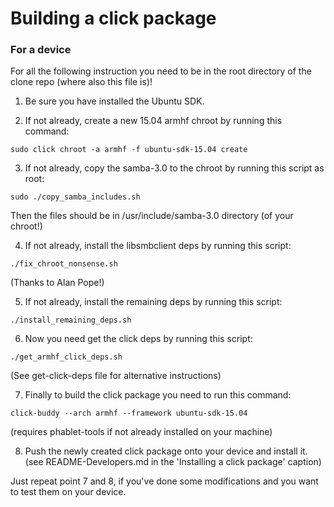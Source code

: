 Building a click package
========================

### For a device

For all the following instruction you need to be in the root directory of the clone repo (where also this file is)!


1. Be sure you have installed the Ubuntu SDK.

2. If not already, create a new 15.04 armhf chroot by running this command:
```
sudo click chroot -a armhf -f ubuntu-sdk-15.04 create
```

3. If not already, copy the samba-3.0 to the chroot by running this script as root:
```
sudo ./copy_samba_includes.sh
```
   Then the files should be in /usr/include/samba-3.0 directory (of your chroot!)
   
4. If not already, install the libsmbclient deps by running this script:
```
./fix_chroot_nonsense.sh
```
   (Thanks to Alan Pope!)
   
5. If not already, install the remaining deps by running this script:
```
./install_remaining_deps.sh
```

6. Now you need get the click deps by running this script:
```
./get_armhf_click_deps.sh
```
   (See get-click-deps file for alternative instructions)
   
7. Finally to build the click package you need to run this command:
```
click-buddy --arch armhf --framework ubuntu-sdk-15.04
```
   (requires phablet-tools if not already installed on your machine)
   
8. Push the newly created click package onto your device and install it.
   (see README-Developers.md in the 'Installing a click package' caption)


Just repeat point 7 and 8, if you've done some modifications and you want to test them on your device.

